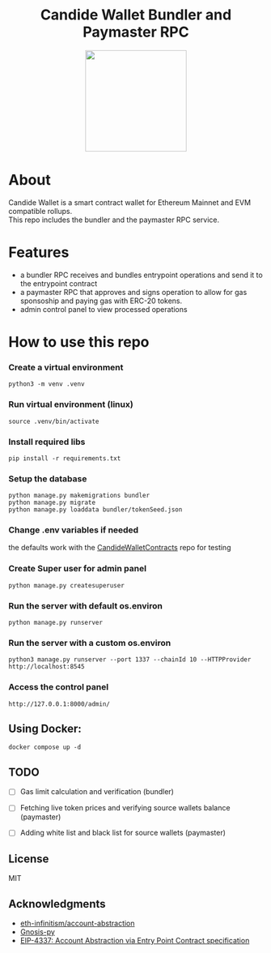 <!-- PROJECT LOGO -->

<div align="center">
  <h1 align="center">Candide Wallet Bundler and Paymaster RPC</h1>
</div>

<div align="center">
<img src="https://pbs.twimg.com/profile_banners/1528783691299930114/1653898682/1500x500" height =200/>
</div>

# About

Candide Wallet is a smart contract wallet for Ethereum Mainnet and EVM compatible rollups.<br/>
This repo includes the bundler and the paymaster RPC service.

# Features
- a bundler RPC receives and bundles entrypoint operations and send it to the entrypoint contract 
- a paymaster RPC that approves and signs operation to allow for gas sponsoship and paying gas with ERC-20 tokens.
- admin control panel to view processed operations

# How to use this repo

### Create a virtual environment
```
python3 -m venv .venv
```

### Run virtual environment (linux)
```
source .venv/bin/activate
```

### Install required libs
```
pip install -r requirements.txt
```

### Setup the database
```
python manage.py makemigrations bundler
python manage.py migrate
python manage.py loaddata bundler/tokenSeed.json
```

### Change .env variables if needed 
the defaults work with the <a href='https://github.com/candidelabs/CandideWalletContracts'>CandideWalletContracts</a> repo for testing


### Create Super user for admin panel
```
python manage.py createsuperuser
```

### Run the server with default os.environ
```
python manage.py runserver
```

### Run the server with a custom os.environ
```
python3 manage.py runserver --port 1337 --chainId 10 --HTTPProvider http://localhost:8545
```

### Access the control panel
```
http://127.0.0.1:8000/admin/
```

## Using Docker:
```
docker compose up -d
```

## TODO
- [ ] Gas limit calculation and verification (bundler)
- [ ] Fetching live token prices and verifying source wallets balance (paymaster)
- [ ] Adding white list and black list for source wallets (paymaster)


<!-- LICENSE -->
## License

MIT

<!-- ACKNOWLEDGMENTS -->
## Acknowledgments
* <a href='https://github.com/eth-infinitism/account-abstraction'>eth-infinitism/account-abstraction</a>
* <a href='https://github.com/safe-global/safe-eth-py'>Gnosis-py</a>
* <a href='https://eips.ethereum.org/EIPS/eip-4337'>EIP-4337: Account Abstraction via Entry Point Contract specification </a>
